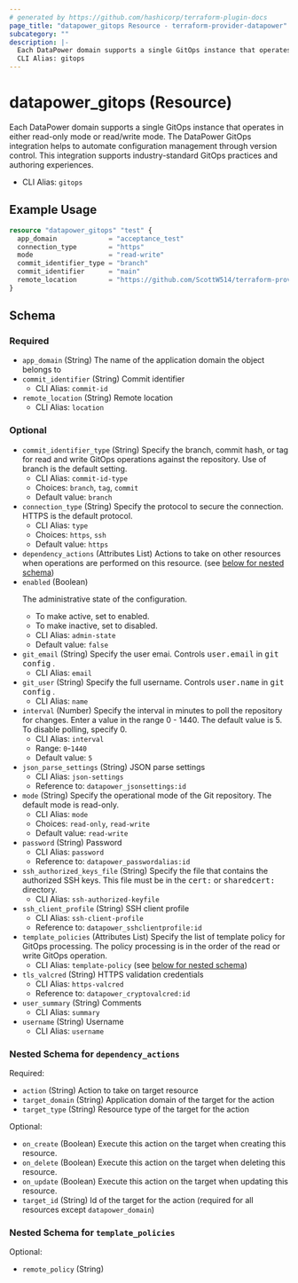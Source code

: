 ```yaml
---
# generated by https://github.com/hashicorp/terraform-plugin-docs
page_title: "datapower_gitops Resource - terraform-provider-datapower"
subcategory: ""
description: |-
  Each DataPower domain supports a single GitOps instance that operates in either read-only mode or read/write mode. The DataPower GitOps integration helps to automate configuration management through version control. This integration supports industry-standard GitOps practices and authoring experiences.
  CLI Alias: gitops
---
```


# datapower_gitops (Resource)

Each DataPower domain supports a single GitOps instance that operates in either read-only mode or read/write mode. The DataPower GitOps integration helps to automate configuration management through version control. This integration supports industry-standard GitOps practices and authoring experiences.
  - CLI Alias: `gitops`

## Example Usage

```terraform
resource "datapower_gitops" "test" {
  app_domain             = "acceptance_test"
  connection_type        = "https"
  mode                   = "read-write"
  commit_identifier_type = "branch"
  commit_identifier      = "main"
  remote_location        = "https://github.com/ScottW514/terraform-provider-datapower"
}
```

<!-- schema generated by tfplugindocs -->
## Schema

### Required

- `app_domain` (String) The name of the application domain the object belongs to
- `commit_identifier` (String) Commit identifier
  - CLI Alias: `commit-id`
- `remote_location` (String) Remote location
  - CLI Alias: `location`

### Optional

- `commit_identifier_type` (String) Specify the branch, commit hash, or tag for read and write GitOps operations against the repository. Use of branch is the default setting.
  - CLI Alias: `commit-id-type`
  - Choices: `branch`, `tag`, `commit`
  - Default value: `branch`
- `connection_type` (String) Specify the protocol to secure the connection. HTTPS is the default protocol.
  - CLI Alias: `type`
  - Choices: `https`, `ssh`
  - Default value: `https`
- `dependency_actions` (Attributes List) Actions to take on other resources when operations are performed on this resource. (see [below for nested schema](#nestedatt--dependency_actions))
- `enabled` (Boolean) <p>The administrative state of the configuration.</p><ul><li>To make active, set to enabled.</li><li>To make inactive, set to disabled.</li></ul>
  - CLI Alias: `admin-state`
  - Default value: `false`
- `git_email` (String) Specify the user emai. Controls <tt>user.email</tt> in <tt>git config</tt> .
  - CLI Alias: `email`
- `git_user` (String) Specify the full username. Controls <tt>user.name</tt> in <tt>git config</tt> .
  - CLI Alias: `name`
- `interval` (Number) Specify the interval in minutes to poll the repository for changes. Enter a value in the range 0 - 1440. The default value is 5. To disable polling, specify 0.
  - CLI Alias: `interval`
  - Range: `0`-`1440`
  - Default value: `5`
- `json_parse_settings` (String) JSON parse settings
  - CLI Alias: `json-settings`
  - Reference to: `datapower_jsonsettings:id`
- `mode` (String) Specify the operational mode of the Git repository. The default mode is read-only.
  - CLI Alias: `mode`
  - Choices: `read-only`, `read-write`
  - Default value: `read-write`
- `password` (String) Password
  - CLI Alias: `password`
  - Reference to: `datapower_passwordalias:id`
- `ssh_authorized_keys_file` (String) Specify the file that contains the authorized SSH keys. This file must be in the <tt>cert:</tt> or <tt>sharedcert:</tt> directory.
  - CLI Alias: `ssh-authorized-keyfile`
- `ssh_client_profile` (String) SSH client profile
  - CLI Alias: `ssh-client-profile`
  - Reference to: `datapower_sshclientprofile:id`
- `template_policies` (Attributes List) Specify the list of template policy for GitOps processing. The policy processing is in the order of the read or write GitOps operation.
  - CLI Alias: `template-policy` (see [below for nested schema](#nestedatt--template_policies))
- `tls_valcred` (String) HTTPS validation credentials
  - CLI Alias: `https-valcred`
  - Reference to: `datapower_cryptovalcred:id`
- `user_summary` (String) Comments
  - CLI Alias: `summary`
- `username` (String) Username
  - CLI Alias: `username`

<a id="nestedatt--dependency_actions"></a>
### Nested Schema for `dependency_actions`

Required:

- `action` (String) Action to take on target resource
- `target_domain` (String) Application domain of the target for the action
- `target_type` (String) Resource type of the target for the action

Optional:

- `on_create` (Boolean) Execute this action on the target when creating this resource.
- `on_delete` (Boolean) Execute this action on the target when deleting this resource.
- `on_update` (Boolean) Execute this action on the target when updating this resource.
- `target_id` (String) Id of the target for the action (required for all resources except `datapower_domain`)


<a id="nestedatt--template_policies"></a>
### Nested Schema for `template_policies`

Optional:

- `remote_policy` (String)

